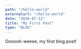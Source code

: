 ```yaml
---
path: "/hello-world"
externalurl: "/hello-world"
date: "2020-07-12"
title: "My First Post"
type: "BLOG"
---
```


Oooooh-weeee, my first blog post!